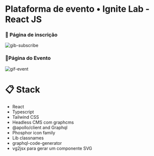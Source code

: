 <h1>Plataforma de evento • Ignite Lab - React JS</h1>



<h3>📝 Página de inscrição</h3>

![gib-subscribe](https://user-images.githubusercontent.com/99914904/176507662-911a77f9-0259-4907-b435-8e3d613d6a9b.gif)

<h3>🎉Página do Evento</h3>

![gif-event](https://user-images.githubusercontent.com/99914904/176507711-04f260c2-5ee9-442f-aef1-998d07e54d24.gif) 

<h1>📋 Stack</h1>
<ul>
  <li> React
  <li> Typescript
  <li> Tailwind CSS
  <li> Headless CMS com graphcms
  <li> @apollo/client and Graphql
  <li> Phosphor icon family
  <li> Lib classnames
  <li> graphql-code-generator
  <li> vg2jsx para gerar um componente SVG      
</ul>



